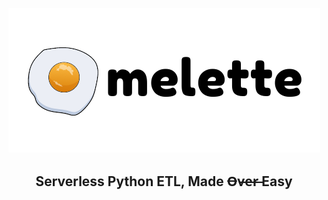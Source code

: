 <p align="center">
  <img src="./omelette.png">
</p>
<h2 align="center">Serverless Python ETL, Made O̶v̶e̶r̶ Easy</h2>
